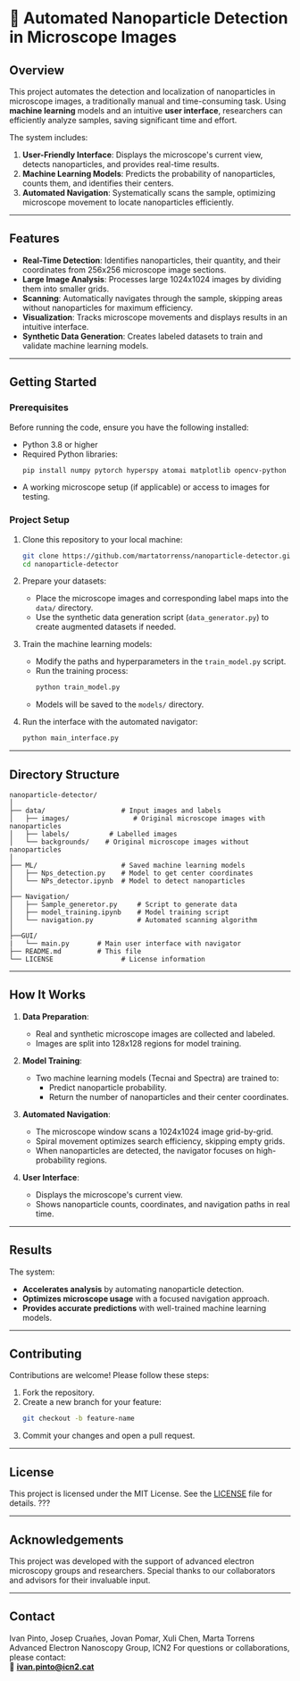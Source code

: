 # 🧬 **Automated Nanoparticle Detection in Microscope Images**

## **Overview**  
This project automates the detection and localization of nanoparticles in microscope images, a traditionally manual and time-consuming task. Using **machine learning** models and an intuitive **user interface**, researchers can efficiently analyze samples, saving significant time and effort.

The system includes:  
1. **User-Friendly Interface**: Displays the microscope's current view, detects nanoparticles, and provides real-time results.  
2. **Machine Learning Models**: Predicts the probability of nanoparticles, counts them, and identifies their centers.  
3. **Automated Navigation**: Systematically scans the sample, optimizing microscope movement to locate nanoparticles efficiently.

---

## **Features**  
- **Real-Time Detection**: Identifies nanoparticles, their quantity, and their coordinates from 256x256 microscope image sections.  
- **Large Image Analysis**: Processes large 1024x1024 images by dividing them into smaller grids.  
- **Scanning**: Automatically navigates through the sample, skipping areas without nanoparticles for maximum efficiency.  
- **Visualization**: Tracks microscope movements and displays results in an intuitive interface.  
- **Synthetic Data Generation**: Creates labeled datasets to train and validate machine learning models.

---

## **Getting Started**  

### Prerequisites  
Before running the code, ensure you have the following installed:  
- Python 3.8 or higher  
- Required Python libraries:  
  ```bash
  pip install numpy pytorch hyperspy atomai matplotlib opencv-python
  ```  
- A working microscope setup (if applicable) or access to images for testing.  

### Project Setup  
1. Clone this repository to your local machine:  
   ```bash
   git clone https://github.com/martatorrenss/nanoparticle-detector.git (????)
   cd nanoparticle-detector
   ```  

2. Prepare your datasets:  
   - Place the microscope images and corresponding label maps into the `data/` directory.  
   - Use the synthetic data generation script (`data_generator.py`) to create augmented datasets if needed.

3. Train the machine learning models:  
   - Modify the paths and hyperparameters in the `train_model.py` script.  
   - Run the training process:  
     ```bash
     python train_model.py
     ```  
   - Models will be saved to the `models/` directory.

4. Run the interface with the automated navigator:  
   ```bash
   python main_interface.py
   ```  

---

## **Directory Structure**  
```
nanoparticle-detector/
│
├── data/                   # Input images and labels
│   ├── images/                # Original microscope images with nanoparticles
│   ├── labels/          # Labelled images
│   └── backgrounds/    # Original microscope images without nanoparticles
│
├── ML/                     # Saved machine learning models
│   ├── Nps_detection.py    # Model to get center coordinates
│   └── NPs_detector.ipynb  # Model to detect nanoparticles
│
├── Navigation/  
│   ├── Sample_generetor.py     # Script to generate data
│   ├── model_training.ipynb    # Model training script
│   └── navigation.py           # Automated scanning algorithm
│
├──GUI/
|   └── main.py       # Main user interface with navigator
├── README.md         # This file
└── LICENSE                 # License information
```

---

## **How It Works**  
1. **Data Preparation**:  
   - Real and synthetic microscope images are collected and labeled.  
   - Images are split into 128x128 regions for model training.  

2. **Model Training**:  
   - Two machine learning models (Tecnai and Spectra) are trained to:  
     - Predict nanoparticle probability.  
     - Return the number of nanoparticles and their center coordinates.

3. **Automated Navigation**:  
   - The microscope window scans a 1024x1024 image grid-by-grid.  
   - Spiral movement optimizes search efficiency, skipping empty grids.  
   - When nanoparticles are detected, the navigator focuses on high-probability regions.

4. **User Interface**:  
   - Displays the microscope's current view.  
   - Shows nanoparticle counts, coordinates, and navigation paths in real time.

---

## **Results**  
The system:  
- **Accelerates analysis** by automating nanoparticle detection.  
- **Optimizes microscope usage** with a focused navigation approach.  
- **Provides accurate predictions** with well-trained machine learning models.  

---

## **Contributing**  
Contributions are welcome! Please follow these steps:  
1. Fork the repository.  
2. Create a new branch for your feature:  
   ```bash
   git checkout -b feature-name
   ```  
3. Commit your changes and open a pull request.

---

## **License**  
This project is licensed under the MIT License. See the [LICENSE](LICENSE) file for details. ???

---

## **Acknowledgements**  
This project was developed with the support of advanced electron microscopy groups and researchers. Special thanks to our collaborators and advisors for their invaluable input.  

---

## **Contact**  
Ivan Pinto, Josep Cruañes, Jovan Pomar, Xuli Chen, Marta Torrens
Advanced Electron Nanoscopy Group, ICN2 
For questions or collaborations, please contact:  
📧 **ivan.pinto@icn2.cat**  
